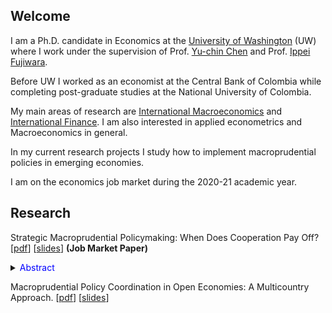 <html>
  <head>
   <meta name="google-site-verification" content="bbMdVhAUdt3ur64_7JqN5QeZCeKRwA2fWAXAeMBOyHI" />
  </head>
</html>


## Welcome
I am a Ph.D. candidate in Economics at the [University of Washington](https://econ.washington.edu) (UW) where I work under the supervision of Prof. [Yu-chin Chen](http://faculty.washington.edu/yuchin/wordpress/) and Prof. [Ippei Fujiwara](https://sites.google.com/site/ippeifujiwara/).

Before UW I worked as an economist at the Central Bank of Colombia while completing post-graduate studies at the National University of Colombia.

My main areas of research are <u>International Macroeconomics</u> and <u>International Finance</u>. I am also interested in applied econometrics and Macroeconomics in general. 

In my current research projects I study how to implement macroprudential policies in emerging economies. 

I am on the economics job market during the 2020-21 academic year.

## Research 


Strategic Macroprudential Policymaking: When Does Cooperation Pay Off? \[[pdf](/files/papers/MaPDynamic.pdf)\] \[[slides](/files/papers/MaPdynSlides_BbagUW11272020.pdf)\]  **(Job Market Paper)**
<p>
<details><summary><span style="color:blue; font-size:1em"> Abstract </span></summary>
  I study whether emerging economies can navigate the global financial cycle more successfully by resorting to internationally coordinated macroprudential regulations. For this, I set an open economy model with banking frictions in a center-periphery environment with multiple emerging economies. Then, I evaluate the performance of several policy arrangements that differ by the degree and type of cooperation. I find that cooperation is not always beneficial relative to nationally-oriented policies. Instead, only schemes where the financial center acts cooperatively generate welfare gains. Two mechanisms generate the gains: a cancellation effect of national incentives to manipulate the global interest rate and a policy motive under cooperation (with a center) for steering larger investment flows to emerging economies. The first mechanism eliminates unnecessary movements in the policy instruments, and the second helps prevent capital retrenchments in the financial center. Finally, the short-run dynamics show these mechanisms lead to smoother and conservative policy responses that allow for a better performance of the peripheries after external shocks, while generating improved leverage dynamics that favor the global economic recovery. These results make a case for cooperation as a way to mitigate the potential adverse effects of excessive fluctuations in the macroprudential instruments. </details>
</p>


Macroprudential Policy Coordination in Open Economies: A Multicountry Approach. \[[pdf](/files/papers/MaPToyStatic.pdf)\] \[[slides](/files/papers/MaPToySlidesApr15_GeneralExamCamiloGranados.pdf)\]


